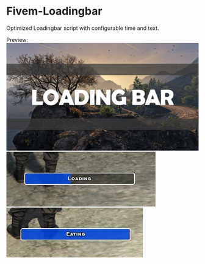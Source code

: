 # Fivem-Loadingbar
Optimized Loadingbar script with configurable time and text.

Preview:
![Image 1](/Assynu_Loadingbar/Showcase/Loadingbar.png)
![Image 2](/Assynu_Loadingbar/Showcase/taskbar_showcase_1.png)
![Image 3](/Assynu_Loadingbar/Showcase/taskbar_showcase_2.png)
